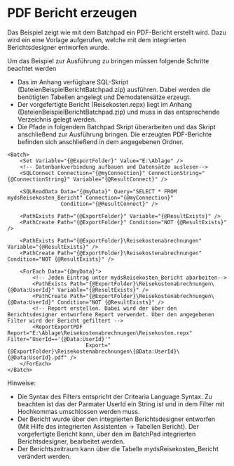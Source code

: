 # PDF Bericht erzeugen
Das Beispiel zeigt wie mit dem Batchpad ein PDF-Bericht erstellt wird. Dazu wird ein eine Vorlage aufgerufen, welche mit dem integrierten Berichtsdesigner entworfen wurde.

Um das Beispiel zur Ausführung zu bringen müssen folgende Schritte beachtet werden

*   Das im Anhang verfügbare SQL-Skript (DateienBeispielBerichtBatchpad.zip) ausführen. Dabei werden die benötigten Tabellen angelegt und Demodatensätze erzeugt.
*   Der vorgefertigte Bericht (Reisekosten.repx) liegt im Anhang (DateienBeispielBerichtBatchpad.zip) und muss in das entsprechende Verzeichnis gelegt werden.
*   Die Pfade in folgendem Batchpad Skript überarbeiten und das Skript anschließend zur Ausführung bringen. Die erzeugten PDF-Berichte befinden sich anschließend in dem angegebenen Ordner.

```text-x-trilium-auto
<Batch>
    <Set Variable="{@ExportFolder}" Value="E:\Ablage" />
    <!-- Datenbankverbindung aufbauen und Datensätze auslesen-->
    <SQLConnect Connection="{@myConnection}" ConnectionString="{@ConnectionString}" Variable="{@ResultConnect}" />
    
    <SQLReadData Data="{@myData}" Query="SELECT * FROM mydsReisekosten_Bericht" Connection="{@myConnection}" 
                 Condition="{@ResultConnect}" />

    <PathExists Path="{@ExportFolder}" Variable="{@ResultExists}" />
    <PathCreate Path="{@ExportFolder}" Condition="NOT {@ResultExists}" />

    <PathExists Path="{@ExportFolder}\Reisekostenabrechnungen" Variable="{@ResultExists}" />
    <PathCreate Path="{@ExportFolder}\Reisekostenabrechnungen" Condition="NOT {@ResultExists}" />

    <ForEach Data="{@myData}">
        <!-- Jeden Eintrag unter mydsReisekosten_Bericht abarbeiten--> 
        <PathExists Path="{@ExportFolder}\Reisekostenabrechnungen\{@Data:UserId}" Variable="{@ResultExists}" />
        <PathCreate Path="{@ExportFolder}\Reisekostenabrechnungen\{@Data:UserId}" Condition="NOT {@ResultExists}" />
        <!-- Report erstellen. Dabei wird der über den Berichtsdesigner entworfene Report verwendet. Über den angegebenen Filter wird der Bericht gefiltert --> 
        <ReportExportPDF Report="E:\Ablage\Reisekostenabrechnungen\Reisekosten.repx" Filter="UserId=='{@Data:UserId}'"
                         Export="{@ExportFolder}\Reisekostenabrechnungen\{@Data:UserId}\{@Data:UserId}.pdf" />
    </ForEach>
</Batch>
```

Hinweise:

*   Die Syntax des Filters entspricht der Critearia Language Syntax. Zu beachten ist das der Parmater UserId ein String ist und in dem Filter mit Hochkommas umschlossen werden muss.
*   Der Bericht wurde über den integrierten Berichtsdesigner entworfen (Mit Hilfe des integrierten Assistenten -> Tabellen Bericht). Der vorgefertigte Bericht kann, über den im BatchPad integrierten Berichtsdesigner, bearbeitet werden.
*   Der Berichtszeitraum kann über die Tabelle mydsReisekosten\_Bericht verändert werden.